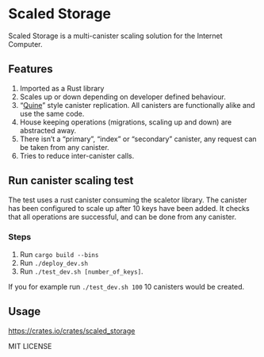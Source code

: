# Scaled Storage

Scaled Storage is a multi-canister scaling solution for the Internet Computer.

## Features
1. Imported as a Rust library
2. Scales up or down depending on 
 developer defined behaviour.
3. “[Quine](https://en.wikipedia.org/wiki/Quine_(computing))” style canister replication. All canisters are functionally alike and use the same code.
4.  House keeping operations (migrations, scaling up and down) are abstracted away.
5. There isn’t a “primary”, “index” or “secondary” canister, any request can be taken from any canister.
6. Tries to reduce inter-canister calls.

## Run canister scaling test
The test uses a rust canister consuming the scaletor library. The canister has been configured to scale up after 10 keys have been added. It checks that all operations are successful, and can be done from any canister.

### Steps
1. Run `cargo build --bins`
2. Run `./deploy_dev.sh`
3. Run `./test_dev.sh [number_of_keys]`. 

If you for example run `./test_dev.sh 100` 10 canisters would be created.

## Usage
https://crates.io/crates/scaled_storage

MIT LICENSE
